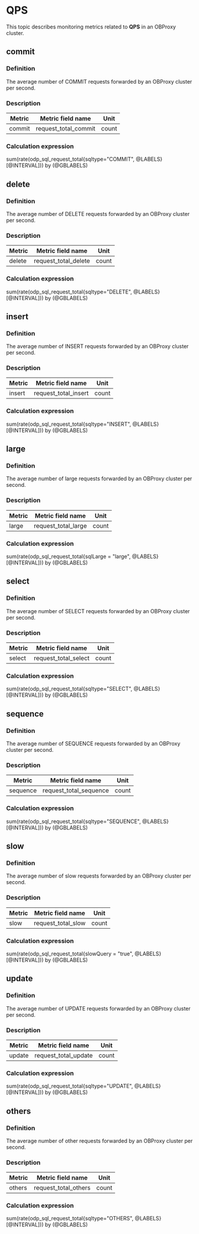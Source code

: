 # QPS

This topic describes monitoring metrics related to **QPS** in an OBProxy cluster.

## commit

### Definition

The average number of COMMIT requests forwarded by an OBProxy cluster per second.

### Description

| **Metric** | **Metric field name** | **Unit** |
|------------|-----------------------|----------|
| commit     | request_total_commit  | count    |

### Calculation expression

sum(rate(odp_sql_request_total{sqltype="COMMIT", @LABELS}[@INTERVAL])) by (@GBLABELS)

## delete

### Definition

The average number of DELETE requests forwarded by an OBProxy cluster per second.

### Description

| **Metric** | **Metric field name** | **Unit** |
|------------|-----------------------|----------|
| delete     | request_total_delete  | count    |

### Calculation expression

sum(rate(odp_sql_request_total{sqltype="DELETE", @LABELS}[@INTERVAL])) by (@GBLABELS)

## insert

### Definition

The average number of INSERT requests forwarded by an OBProxy cluster per second.

### Description

| **Metric** | **Metric field name** | **Unit** |
|------------|-----------------------|----------|
| insert     | request_total_insert  | count    |

### Calculation expression

sum(rate(odp_sql_request_total{sqltype="INSERT", @LABELS}[@INTERVAL])) by (@GBLABELS)

## large

### Definition

The average number of large requests forwarded by an OBProxy cluster per second.

### Description

| **Metric** | **Metric field name** | **Unit** |
|------------|-----------------------|----------|
| large      | request_total_large   | count    |

### Calculation expression

sum(rate(odp_sql_request_total{sqlLarge = "large", @LABELS}[@INTERVAL])) by (@GBLABELS)

## select

### Definition

The average number of SELECT requests forwarded by an OBProxy cluster per second.

### Description

| **Metric** | **Metric field name** | **Unit** |
|------------|-----------------------|----------|
| select     | request_total_select  | count    |

### Calculation expression

sum(rate(odp_sql_request_total{sqltype="SELECT", @LABELS}[@INTERVAL])) by (@GBLABELS)

## sequence

### Definition

The average number of SEQUENCE requests forwarded by an OBProxy cluster per second.

### Description

| **Metric** | **Metric field name**  | **Unit** |
|------------|------------------------|----------|
| sequence   | request_total_sequence | count    |

### Calculation expression

sum(rate(odp_sql_request_total{sqltype="SEQUENCE", @LABELS}[@INTERVAL])) by (@GBLABELS)

## slow

### Definition

The average number of slow requests forwarded by an OBProxy cluster per second.

### Description

| **Metric** | **Metric field name** | **Unit** |
|------------|-----------------------|----------|
| slow       | request_total_slow    | count    |

### Calculation expression

sum(rate(odp_sql_request_total{slowQuery = "true", @LABELS}[@INTERVAL])) by (@GBLABELS)

## update

### Definition

The average number of UPDATE requests forwarded by an OBProxy cluster per second.

### Description

| **Metric** | **Metric field name** | **Unit** |
|------------|-----------------------|----------|
| update     | request_total_update  | count    |

### Calculation expression

sum(rate(odp_sql_request_total{sqltype="UPDATE", @LABELS}[@INTERVAL])) by (@GBLABELS)

## others

### Definition

The average number of other requests forwarded by an OBProxy cluster per second.

### Description

| **Metric** | **Metric field name** | **Unit** |
|------------|-----------------------|----------|
| others     | request_total_others  | count    |

### Calculation expression

sum(rate(odp_sql_request_total{sqltype="OTHERS", @LABELS}[@INTERVAL])) by (@GBLABELS)
